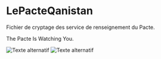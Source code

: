 # LePacteQanistan
Fichier de cryptage des service de renseignement du Pacte.

The Pacte Is Watching You.

![Texte alternatif](https://i.imgur.com/mmHUAq3.png)
![Texte alternatif](https://i.imgur.com/nELmDHj.png)
